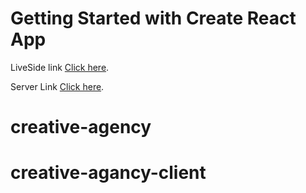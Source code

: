 # Getting Started with Create React App

LiveSide link [Click here](https://creative-agancy.vercel.app/).

Server Link [Click here](https://github.com/Amomen/creative-agancy-server).

# creative-agency
# creative-agancy-client
